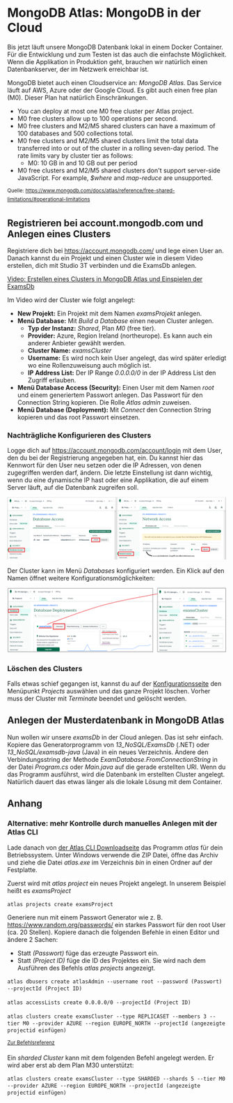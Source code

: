 # MongoDB Atlas: MongoDB in der Cloud

Bis jetzt läuft unsere MongoDB Datenbank lokal in einem Docker Container. Für die Entwicklung
und zum Testen ist das auch die einfachste Möglichkeit. Wenn die Applikation in Produktion geht,
brauchen wir natürlich einen Datenbankserver, der im Netzwerk erreichbar ist.

MongoDB bietet auch einen Cloudservice an: *MongoDB Atlas*. Das Service läuft auf AWS, Azure oder
der Google Cloud. Es gibt auch einen free plan (M0). Dieser Plan hat natürlich Einschränkungen.

- You can deploy at most one M0 free cluster per Atlas project.
- M0 free clusters allow up to 100 operations per second.
- M0 free clusters and M2/M5 shared clusters can have a maximum of 100 databases and 500 
  collections total.
- M0 free clusters and M2/M5 shared clusters limit the total data transferred into or out of the
  cluster in a rolling seven-day period. The rate limits vary by cluster tier as follows:
  - M0: 10 GB in and 10 GB out per period  
- M0 free clusters and M2/M5 shared clusters don't support server-side JavaScript.
  For example, *$where* and *map-reduce* are unsupported.

<sup>Quelle: https://www.mongodb.com/docs/atlas/reference/free-shared-limitations/#operational-limitations</sup>

## Registrieren bei account.mongodb.com und Anlegen eines Clusters

Registriere dich bei https://account.mongodb.com/ und lege einen User an. Danach kannst du
ein Projekt und einen Cluster wie in diesem Video erstellen, dich mit Studio 3T verbinden und
die ExamsDb anlegen.

[Video: Erstellen eines Clusters in MongoDB Atlas und Einspielen der ExamsDb](https://youtu.be/dazJXqyEZCM)

Im Video wird der Cluster wie folgt angelegt:

- **New Projekt:** Ein Projekt mit dem Namen *examsProjekt* anlegen.
- **Menü Database:** Mit *Build a Database* einen neuen Cluster anlegen.
  - **Typ der Instanz:** *Shared*, Plan *M0* (free tier).
  - **Provider:** Azure, Region Ireland (northeurope). Es kann auch ein anderer Anbieter gewählt werden.
  - **Cluster Name:** *examsCluster*
  - **Username:** Es wird noch kein User angelegt, das wird später erledigt wo eine Rollenzuweisung
    auch möglich ist.
  - **IP Address List:** Der IP Range *0.0.0.0/0* in der IP Address List den Zugriff erlauben.
- **Menü Database Access (Security):** Einen User mit dem Namen *root* und einem generiertem Passwort
  anlegen. Das Passwort für den Connection String kopieren. Die Rolle *Atlas admin* zuweisen.
- **Menü Database (Deployment):** Mit *Connect* den Connection String kopieren und das root Passwort
  einsetzen.


### Nachträgliche Konfigurieren des Clusters

Logge dich auf https://account.mongodb.com/account/login mit dem User, den du bei der Registrierung
angegeben hat, ein. Du kannst hier das Kennwort für den User neu setzen oder die IP Adressen,
von denen zugegriffen werden darf, ändern. Die letzte Einstellung ist dann wichtig, wenn du
eine dynamische IP hast oder eine Applikation, die auf einem Server läuft, auf die Datenbank
zugreifen soll.

![](atlas_config_0902.png)

Der Cluster kann im Menü *Databases* konfiguriert werden. Ein Klick auf den Namen öffnet
weitere Konfigurationsmöglichkeiten:

![](atlas_cluster_config_0941.png)

### Löschen des Clusters

Falls etwas schief gegangen ist, kannst du auf der
[Konfigurationsseite](https://account.mongodb.com/account/login)
den Menüpunkt *Projects* auswählen und das ganze Projekt löschen. Vorher muss der Cluster mit
*Terminate* beendet und gelöscht werden.

## Anlegen der Musterdatenbank in MongoDB Atlas

Nun wollen wir unsere *examsDb* in der Cloud anlegen. Das ist sehr einfach. Kopiere das
Generatorprogramm von *13_NoSQL/ExamsDb* (.NET) oder *13_NoSQL/examsdb-java* (Java) in ein neues
Verzeichnis. Ändere den Verbindungsstring der Methode *ExamDatabase.FromConnectionString*
in der Datei *Program.cs* oder *Main.java* auf die gerade erstellten URI. Wenn du das Programm 
ausführst, wird die Datenbank im erstellten Cluster angelegt. Natürlich dauert das etwas länger als 
die lokale Lösung mit dem Container.

## Anhang

### Alternative: mehr Kontrolle durch manuelles Anlegen mit der Atlas CLI

Lade danach von
[der Atlas CLI Downloadseite](https://www.mongodb.com/docs/atlas/cli/stable/install-atlas-cli/)
das Programm *atlas* für dein Betriebssystem. Unter Windows verwende die ZIP Datei, öffne das
Archiv und ziehe die Datei *atlas.exe* im Verzeichnis *bin* in einen Ordner auf der Festplatte.

Zuerst wird mit *atlas project* ein neues Projekt angelegt. In unserem Beispiel heißt es *examsProject*

```
atlas projects create examsProject
```

Generiere nun mit einem Passwort Generator wie z. B. https://www.random.org/passwords/ ein starkes
Passwort für den root User (ca. 20 Stellen). Kopiere danach die folgenden Befehle in einen
Editor und ändere 2 Sachen:

- Statt *(Passwort)* füge das erzeugte Passwort ein.
- Statt *(Project ID)* füge die ID des Projektes ein. Sie wird nach dem Ausführen des Befehls
  *atlas projects* angezeigt.

```
atlas dbusers create atlasAdmin --username root --password (Passwort) --projectId (Project ID)

atlas accessLists create 0.0.0.0/0 --projectId (Project ID)

atlas clusters create examsCluster --type REPLICASET --members 3 --tier M0 --provider AZURE --region EUROPE_NORTH --projectId (angezeigte projectid einfügen)
```

<sup>[Zur Befehlsreferenz](https://www.mongodb.com/docs/atlas/cli/stable/command/atlas/)</sup>

Ein *sharded Cluster* kann mit dem folgenden Befehl angelegt werden. Er wird aber erst ab dem
Plan M30 unterstützt:

```
atlas clusters create examsCluster --type SHARDED --shards 5 --tier M0 --provider AZURE --region EUROPE_NORTH --projectId (angezeigte projectid einfügen)
```

